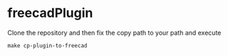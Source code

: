 # freecadPlugin

Clone the repository and then fix the copy path to your path and execute

    make cp-plugin-to-freecad